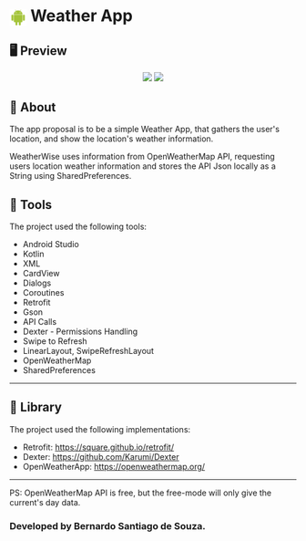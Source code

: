 
# <img align="center" alt="Daniel-HTML" height="30" width="30" src="https://raw.githubusercontent.com/devicons/devicon/master/icons/android/android-original.svg"> Weather App
</div>


## 🖥 Preview

<div align="center">

<img src="https://raw.githubusercontent.com/bernardosan/images/main/WeatherApp/gif_weather_app_light.gif" width="300">
<img src="https://raw.githubusercontent.com/bernardosan/images/main/WeatherApp/gif_weather_app_dark.gif" width="300">

</div>

## 📖 About

The app proposal is to be a simple Weather App, that gathers the user's location, and show the location's weather information.

WeatherWise uses information from OpenWeatherMap API, requesting users location weather information and stores the API Json locally as a String using SharedPreferences. 

## 🚀 Tools

The project used the following tools:

- Android Studio
- Kotlin
- XML
- CardView
- Dialogs
- Coroutines
- Retrofit
- Gson
- API Calls
- Dexter - Permissions Handling
- Swipe to Refresh
- LinearLayout, SwipeRefreshLayout
- OpenWeatherMap
- SharedPreferences


---


## 🚀 Library

The project used the following implementations:

- Retrofit: https://square.github.io/retrofit/
- Dexter: https://github.com/Karumi/Dexter
- OpenWeatherApp: https://openweathermap.org/


---

PS: OpenWeatherMap API is free, but the free-mode will only give the current's day data.

### Developed by Bernardo Santiago de Souza.
